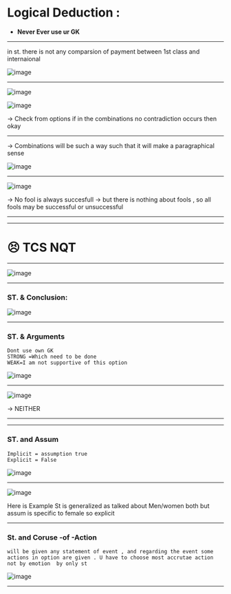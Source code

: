 # Logical Deduction :
- **Never Ever use ur GK**

---

in st. there is not any comparsion of payment between 1st class and internaional

![image](https://user-images.githubusercontent.com/77873383/183054055-f0249b78-ee3d-4476-80d9-afd423fdd233.png)

---

![image](https://user-images.githubusercontent.com/77873383/183054395-536267d0-4450-4dd7-86a3-2e742afa117f.png)

![image](https://user-images.githubusercontent.com/77873383/183054419-3f5beafc-5c79-4b20-8ada-6afbaa701153.png)

-> Check from options if in the combinations no contradiction occurs then okay

---

-> Combinations will be such a way such that it  will make a paragraphical sense

![image](https://user-images.githubusercontent.com/77873383/183056424-fab204b2-969e-493b-bbbf-6f5250a172b6.png)

---

![image](https://user-images.githubusercontent.com/77873383/183056754-823fab7c-b8df-44e8-92f2-f46616cfbdef.png)

-> No fool is always succesfull
-> but there is nothing about fools , so all fools may be successful or unsuccessful


---
---

# 😣 TCS NQT

---
![image](https://user-images.githubusercontent.com/77873383/185099672-ce4799b5-c078-4c9d-b3d3-9db53e2e9080.png)

---
### ST. & Conclusion:
![image](https://user-images.githubusercontent.com/77873383/185100737-a83eaa97-fd8a-4f0c-9d24-376bfd17c777.png)

---
### ST. & Arguments

```
Dont use own GK
STRONG =Which need to be done
WEAK=I am not supportive of this option
```
![image](https://user-images.githubusercontent.com/77873383/185101345-848b2678-f48a-4c05-8113-1c73b4c104f7.png)

---

![image](https://user-images.githubusercontent.com/77873383/185101618-70569f93-ee56-48bd-ab5a-caf6b9e76608.png)

-> NEITHER

---
---

### ST. and Assum

```
Implicit = assumption true
Explicit = False
```
![image](https://user-images.githubusercontent.com/77873383/185102043-1a0e2a35-b975-4acb-aa1a-27d32c82099f.png)

---

![image](https://user-images.githubusercontent.com/77873383/185102215-a48bdf39-509b-4b15-9f5d-fa25d02da98c.png)

Here is Example St is generalized as talked about Men/women both but assum is specific to female so explicit

---

### St. and Coruse -of -Action

```will be given any statement of event , and regarding the event some actions in option are given . U have to choose most accrutae action not by emotion  by only st```

![image](https://user-images.githubusercontent.com/77873383/185103098-627fdafd-f34d-40b7-9cd9-9d07672214a8.png)

---

